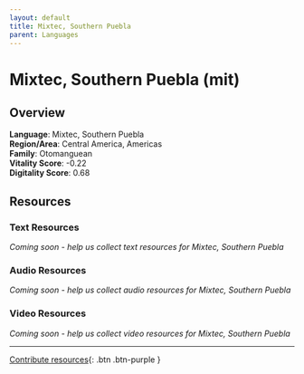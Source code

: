 ```yaml
---
layout: default
title: Mixtec, Southern Puebla
parent: Languages
---
```


# Mixtec, Southern Puebla (mit)

## Overview

**Language**: Mixtec, Southern Puebla  
**Region/Area**: Central America, Americas  
**Family**: Otomanguean  
**Vitality Score**: -0.22  
**Digitality Score**: 0.68  

## Resources

### Text Resources
*Coming soon - help us collect text resources for Mixtec, Southern Puebla*

### Audio Resources
*Coming soon - help us collect audio resources for Mixtec, Southern Puebla*

### Video Resources
*Coming soon - help us collect video resources for Mixtec, Southern Puebla*

---

[Contribute resources](https://fairtrain.github.io/){: .btn .btn-purple }
